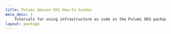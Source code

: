 ```yaml
---
title: Pulumi Amazon EKS How-to Guides
meta_desc: |
    Tutorials for using infrastructure as code in the Pulumi EKS package
layout: package
---
```

